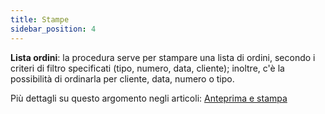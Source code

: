 ```yaml
---
title: Stampe
sidebar_position: 4
---
```


**Lista ordini**: la procedura serve per stampare una lista di ordini, secondo i criteri di filtro specificati (tipo, numero, data, cliente); inoltre, c'è la possibilità di ordinarla per cliente, data, numero o tipo.

Più dettagli su questo argomento negli articoli: [Anteprima e stampa](/docs/guide/operations-with-data/reports) 